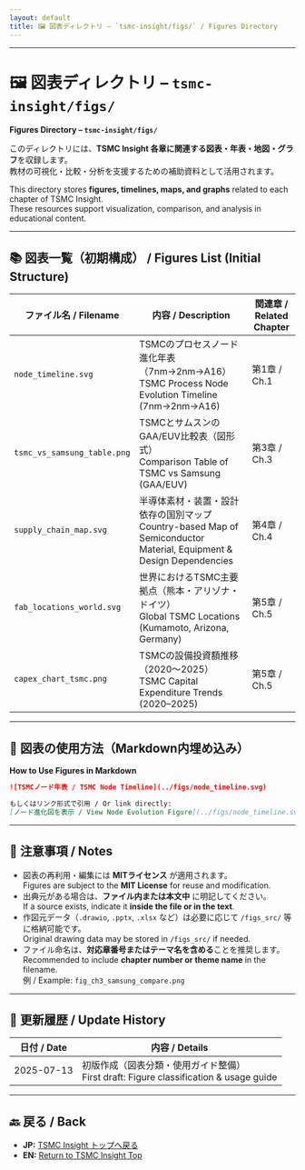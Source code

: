 ```yaml
---
layout: default
title: 🖼️ 図表ディレクトリ – `tsmc-insight/figs/` / Figures Directory
---
```


---

# 🖼️ 図表ディレクトリ – `tsmc-insight/figs/`  
**Figures Directory – `tsmc-insight/figs/`**

このディレクトリには、**TSMC Insight 各章に関連する図表・年表・地図・グラフ**を収録します。  
教材の可視化・比較・分析を支援するための補助資料として活用されます。

This directory stores **figures, timelines, maps, and graphs** related to each chapter of TSMC Insight.  
These resources support visualization, comparison, and analysis in educational content.

---

## 📚 図表一覧（初期構成） / Figures List (Initial Structure)

| ファイル名 / Filename | 内容 / Description | 関連章 / Related Chapter |
|-----------------------|--------------------|--------------------------|
| `node_timeline.svg` | TSMCのプロセスノード進化年表（7nm→2nm→A16）<br>TSMC Process Node Evolution Timeline (7nm→2nm→A16) | 第1章 / Ch.1 |
| `tsmc_vs_samsung_table.png` | TSMCとサムスンのGAA/EUV比較表（図形式）<br>Comparison Table of TSMC vs Samsung (GAA/EUV) | 第3章 / Ch.3 |
| `supply_chain_map.svg` | 半導体素材・装置・設計依存の国別マップ<br>Country-based Map of Semiconductor Material, Equipment & Design Dependencies | 第4章 / Ch.4 |
| `fab_locations_world.svg` | 世界におけるTSMC主要拠点（熊本・アリゾナ・ドイツ）<br>Global TSMC Locations (Kumamoto, Arizona, Germany) | 第5章 / Ch.5 |
| `capex_chart_tsmc.png` | TSMCの設備投資額推移（2020〜2025）<br>TSMC Capital Expenditure Trends (2020–2025) | 第5章 / Ch.5 |

---

## 🔗 図表の使用方法（Markdown内埋め込み）  
**How to Use Figures in Markdown**

```markdown
![TSMCノード年表 / TSMC Node Timeline](../figs/node_timeline.svg)

もしくはリンク形式で引用 / Or link directly:
[ノード進化図を表示 / View Node Evolution Figure](../figs/node_timeline.svg)
```

---

## 📝 注意事項 / Notes

- 図表の再利用・編集には **MITライセンス** が適用されます。  
  Figures are subject to the **MIT License** for reuse and modification.
- 出典元がある場合は、**ファイル内または本文中** に明記してください。  
  If a source exists, indicate it **inside the file or in the text**.
- 作図元データ（`.drawio`, `.pptx`, `.xlsx` など）は必要に応じて `/figs_src/` 等に格納可能です。  
  Original drawing data may be stored in `/figs_src/` if needed.
- ファイル命名は、**対応章番号またはテーマ名を含める**ことを推奨します。  
  Recommended to include **chapter number or theme name** in the filename.  
  例 / Example: `fig_ch3_samsung_compare.png`

---

## 📅 更新履歴 / Update History

| 日付 / Date | 内容 / Details |
|-------------|----------------|
| 2025-07-13 | 初版作成（図表分類・使用ガイド整備）<br>First draft: Figure classification & usage guide |

---

## 🔙 戻る / Back
- **JP:** [TSMC Insight トップへ戻る](https://samizo-aitl.github.io/Edusemi-Plus/tsmc-insight/index.html)  
- **EN:** [Return to TSMC Insight Top](https://samizo-aitl.github.io/Edusemi-Plus/tsmc-insight/index.html)
